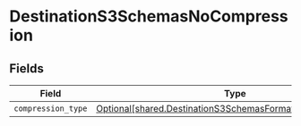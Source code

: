 # DestinationS3SchemasNoCompression


## Fields

| Field                                                                                                                          | Type                                                                                                                           | Required                                                                                                                       | Description                                                                                                                    |
| ------------------------------------------------------------------------------------------------------------------------------ | ------------------------------------------------------------------------------------------------------------------------------ | ------------------------------------------------------------------------------------------------------------------------------ | ------------------------------------------------------------------------------------------------------------------------------ |
| `compression_type`                                                                                                             | [Optional[shared.DestinationS3SchemasFormatCompressionType]](../../models/shared/destinations3schemasformatcompressiontype.md) | :heavy_minus_sign:                                                                                                             | N/A                                                                                                                            |